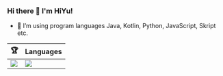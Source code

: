 ### Hi there 👋 I'm HiYu!

- 🤔 I’m using program languages Java, Kotlin, Python, JavaScript, Skript etc.

| 🏆 | Languages |
| ---- | ---- |
| ![](https://github-profile-trophy.vercel.app/?username=Hiyuuu&column=2&theme=flat&rank=SECRET,SSS,SS,S,AAA,AA,A,B) | ![](https://github-readme-stats.vercel.app/api/top-langs/?username=Hiyuuu&layout=donut-vertical&local=ja) |
